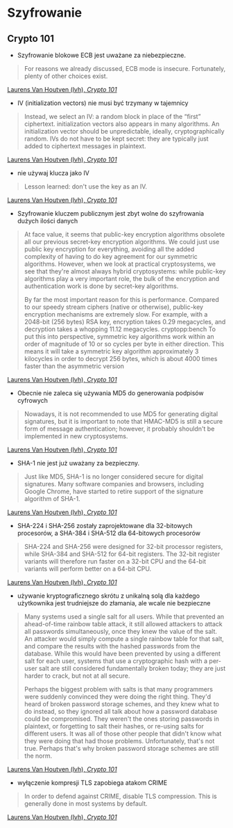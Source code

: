 # Szyfrowanie

## Crypto 101

* Szyfrowanie blokowe ECB jest uważane za niebezpieczne.

> For reasons we already discussed, ECB mode is insecure. Fortunately, plenty of other choices exist.

[Laurens Van Houtven (lvh), _Crypto 101_](https://github.com/crypto101/book/blob/fdd5dbbb02ebf3ed316f66db2af62dbad4e39455/src/stream-ciphers.rst#block-cipher-modes-of-operation)

* IV (initialization vectors) nie musi być trzymany w tajemnicy

> Instead, we select an IV: a random block in place of the “first” ciphertext. initialization vectors also appears in
> many algorithms. An initialization vector should be unpredictable, ideally, cryptographically random. IVs do not have
> to be kept secret: they are typically just added to ciphertext messages in plaintext.

[Laurens Van Houtven (lvh), _Crypto 101_](https://github.com/crypto101/book/blob/fdd5dbbb02ebf3ed316f66db2af62dbad4e39455/src/stream-ciphers.rst#cbc-mode)

* nie używaj klucza jako IV

> Lesson learned: don't use the key as an IV.

[Laurens Van Houtven (lvh), _Crypto 101_](https://github.com/crypto101/book/blob/fdd5dbbb02ebf3ed316f66db2af62dbad4e39455/src/stream-ciphers.rst#attacks-on-cbc-mode-with-the-key-as-the-iv)

* Szyfrowanie kluczem publicznym jest zbyt wolne do szyfrowania dużych ilości danych

> At face value, it seems that public-key encryption algorithms obsolete all our previous secret-key encryption algorithms. We could just use public key encryption for everything, avoiding all the added complexity of having to do key agreement for our symmetric algorithms. However, when we look at practical cryptosystems, we see that they're almost always hybrid cryptosystems: while public-key algorithms play a very important role, the bulk of the encryption and authentication work is done by secret-key algorithms.
> 
> By far the most important reason for this is performance. Compared to our speedy stream ciphers (native or otherwise), public-key encryption mechanisms are extremely slow. For example, with a 2048-bit (256 bytes) RSA key, encryption takes 0.29 megacycles, and decryption takes a whopping 11.12 megacycles. cryptopp:bench To put this into perspective, symmetric key algorithms work within an order of magnitude of 10 or so cycles per byte in either direction. This means it will take a symmetric key algorithm approximately 3 kilocycles in order to decrypt 256 bytes, which is about 4000 times faster than the asymmetric version

[Laurens Van Houtven (lvh), _Crypto 101_](https://github.com/crypto101/book/blob/fdd5dbbb02ebf3ed316f66db2af62dbad4e39455/src/public-key-encryption.rst#why-not-use-public-key-encryption-for-everything)

* Obecnie nie zaleca się używania MD5 do generowania podpisów cyfrowych

> Nowadays, it is not recommended to use MD5 for generating digital signatures, but it is important to note that HMAC-MD5 is still a secure form of message authentication; however, it probably shouldn't be implemented in new cryptosystems.

[Laurens Van Houtven (lvh), _Crypto 101_](https://github.com/crypto101/book/blob/fdd5dbbb02ebf3ed316f66db2af62dbad4e39455/src/hash-functions.rst#md5)

* SHA-1 nie jest już uważany za bezpieczny.

> Just like MD5, SHA-1 is no longer considered secure for digital signatures. Many software companies and browsers, including Google Chrome, have started to retire support of the signature algorithm of SHA-1.

[Laurens Van Houtven (lvh), _Crypto 101_](https://github.com/crypto101/book/blob/fdd5dbbb02ebf3ed316f66db2af62dbad4e39455/src/hash-functions.rst#sha-1)

* SHA-224 i SHA-256 zostały zaprojektowane dla 32-bitowych procesorów, a SHA-384 i SHA-512 dla 64-bitowych procesorów

> SHA-224 and SHA-256 were designed for 32-bit processor registers, while SHA-384 and SHA-512 for 64-bit registers. The 32-bit register variants will therefore run faster on a 32-bit CPU and the 64-bit variants will perform better on a 64-bit CPU.

[Laurens Van Houtven (lvh), _Crypto 101_](https://github.com/crypto101/book/blob/fdd5dbbb02ebf3ed316f66db2af62dbad4e39455/src/hash-functions.rst#sha-2)

* używanie kryptograficznego skrótu z unikalną solą dla każdego użytkownika jest trudniejsze do złamania, ale wcale nie bezpieczne

> Many systems used a single salt for all users. While that prevented an ahead-of-time rainbow table attack, it still allowed attackers to attack all passwords simultaneously, once they knew the value of the salt. An attacker would simply compute a single rainbow table for that salt, and compare the results with the hashed passwords from the database. While this would have been prevented by using a different salt for each user, systems that use a cryptographic hash with a per-user salt are still considered fundamentally broken today; they are just harder to crack, but not at all secure.
>
> Perhaps the biggest problem with salts is that many programmers were suddenly convinced they were doing the right thing. They'd heard of broken password storage schemes, and they knew what to do instead, so they ignored all talk about how a password database could be compromised. They weren't the ones storing passwords in plaintext, or forgetting to salt their hashes, or re-using salts for different users. It was all of those other people that didn't know what they were doing that had those problems. Unfortunately, that's not true. Perhaps that's why broken password storage schemes are still the norm.

[Laurens Van Houtven (lvh), _Crypto 101_](https://github.com/crypto101/book/blob/fdd5dbbb02ebf3ed316f66db2af62dbad4e39455/src/hash-functions.rst#salts)

* wyłączenie kompresji TLS zapobiega atakom CRIME

> In order to defend against CRIME, disable TLS compression. This is generally done in most systems by default.

[Laurens Van Houtven (lvh), _Crypto 101_](https://github.com/crypto101/book/blob/fdd5dbbb02ebf3ed316f66db2af62dbad4e39455/src/ssl-and-tls.rst#crime-and-breach)
